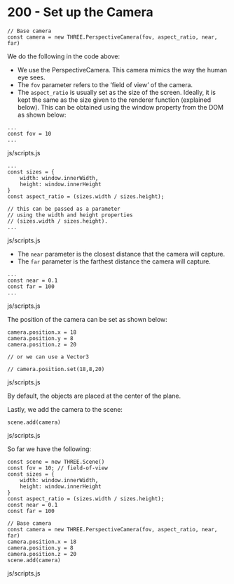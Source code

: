 # 200 - Set up the Camera

```
// Base camera
const camera = new THREE.PerspectiveCamera(fov, aspect_ratio, near, far)
```

We do the following in the code above:

- We use the PerspectiveCamera. This camera mimics the way the human eye sees.
- The ```fov``` parameter refers to the ‘field of view’ of the camera.
- The ```aspect_ratio``` is usually set as the size of the screen. Ideally, it is kept the same as the size given to the renderer function (explained below). This can be obtained using the window property from the DOM as shown below:

```
...
const fov = 10
...
```
js/scripts.js

```
...
const sizes = {
    width: window.innerWidth,
    height: window.innerHeight
}
const aspect_ratio = (sizes.width / sizes.height);

// this can be passed as a parameter 
// using the width and height properties
// (sizes.width / sizes.height).
...
```
js/scripts.js

- The ```near``` parameter is the closest distance that the camera will capture.
- The ```far``` parameter is the farthest distance the camera will capture.

```
...
const near = 0.1
const far = 100
...
```
js/scripts.js

The position of the camera can be set as shown below:

```
camera.position.x = 18
camera.position.y = 8
camera.position.z = 20

// or we can use a Vector3

// camera.position.set(18,8,20)
```
js/scripts.js

By default, the objects are placed at the center of the plane.

Lastly, we add the camera to the scene:

```
scene.add(camera)
```
js/scripts.js

So far we have the following:

```
const scene = new THREE.Scene()
const fov = 10; // field-of-view
const sizes = {
    width: window.innerWidth,
    height: window.innerHeight
}
const aspect_ratio = (sizes.width / sizes.height);
const near = 0.1
const far = 100

// Base camera
const camera = new THREE.PerspectiveCamera(fov, aspect_ratio, near, far)
camera.position.x = 18
camera.position.y = 8
camera.position.z = 20
scene.add(camera)
```
js/scripts.js